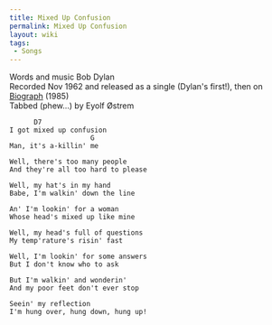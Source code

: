 ```yaml
---
title: Mixed Up Confusion
permalink: Mixed Up Confusion
layout: wiki
tags:
 - Songs
---
```


Words and music Bob Dylan  
Recorded Nov 1962 and released as a single (Dylan's first!), then on
[Biograph](/wiki/Biograph "wikilink") (1985)  
Tabbed (phew...) by Eyolf Østrem

          D7
    I got mixed up confusion
                        G
    Man, it's a-killin' me

    Well, there's too many people
    And they're all too hard to please

    Well, my hat's in my hand
    Babe, I'm walkin' down the line

    An' I'm lookin' for a woman
    Whose head's mixed up like mine

    Well, my head's full of questions
    My temp'rature's risin' fast

    Well, I'm lookin' for some answers
    But I don't know who to ask

    But I'm walkin' and wonderin'
    And my poor feet don't ever stop

    Seein' my reflection
    I'm hung over, hung down, hung up!
